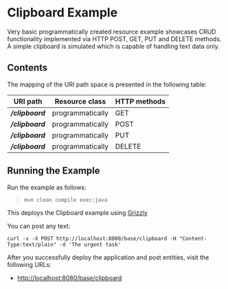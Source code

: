 [//]: # " Copyright (c) 2015, 2018 Oracle and/or its affiliates. All rights reserved. "
[//]: # " "
[//]: # " This program and the accompanying materials are made available under the "
[//]: # " terms of the Eclipse Distribution License v. 1.0, which is available at "
[//]: # " http://www.eclipse.org/org/documents/edl-v10.php. "
[//]: # " "
[//]: # " SPDX-License-Identifier: BSD-3-Clause "

Clipboard Example
=================

Very basic programmatically created resource example showcases CRUD functionality
implemented via HTTP POST, GET, PUT and DELETE methods.
A simple clipboard is simulated which is capable of handling text data only.

Contents
--------

The mapping of the URI path space is presented in the following table:

URI path                  | Resource class   | HTTP methods
------------------------- | ---------------- | --------------
**_/clipboard_**          | programmatically | GET
**_/clipboard_**          | programmatically | POST
**_/clipboard_**          | programmatically | PUT
**_/clipboard_**          | programmatically | DELETE

Running the Example
-------------------

Run the example as follows:

>     mvn clean compile exec:java

This deploys the Clipboard example using [Grizzly](http://grizzly.java.net/)

You can post any text:

```
curl -v -X POST http://localhost:8080/base/clipboard -H "Content-Type:text/plain" -d 'The urgent task'
```

After you successfully deploy the application and post entities, visit the following URLs:

-   <http://localhost:8080/base/clipboard>